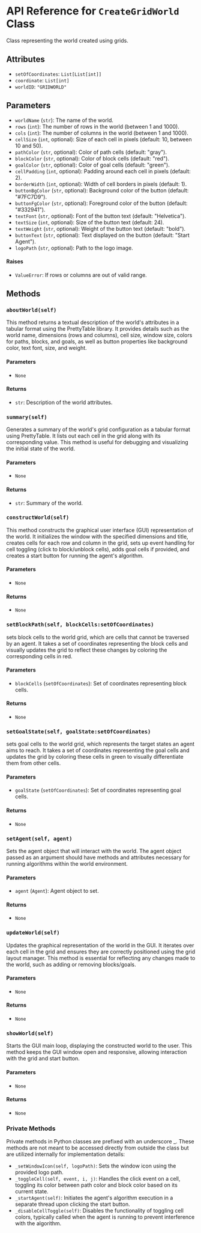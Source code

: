 # API Reference for `CreateGridWorld` Class

Class representing the world created using grids.

## Attributes

- `setOfCoordinates`: `List[List[int]]`
- `coordinate`: `List[int]`
- `worldID`: `"GRIDWORLD"`

## Parameters

- `worldName` (`str`): The name of the world.
- `rows` (`int`): The number of rows in the world (between 1 and 1000).
- `cols` (`int`): The number of columns in the world (between 1 and 1000).
- `cellSize` (`int`, optional): Size of each cell in pixels (default: 10, between 10 and 50).
- `pathColor` (`str`, optional): Color of path cells (default: "gray").
- `blockColor` (`str`, optional): Color of block cells (default: "red").
- `goalColor` (`str`, optional): Color of goal cells (default: "green").
- `cellPadding` (`int`, optional): Padding around each cell in pixels (default: 2).
- `borderWidth` (`int`, optional): Width of cell borders in pixels (default: 1).
- `buttonBgColor` (`str`, optional): Background color of the button (default: "#7FC7D9").
- `buttonFgColor` (`str`, optional): Foreground color of the button (default: "#332941").
- `textFont` (`str`, optional): Font of the button text (default: "Helvetica").
- `textSize` (`int`, optional): Size of the button text (default: 24).
- `textWeight` (`str`, optional): Weight of the button text (default: "bold").
- `buttonText` (`str`, optional): Text displayed on the button (default: "Start Agent").
- `logoPath` (`str`, optional): Path to the logo image.

#### Raises

- `ValueError`: If rows or columns are out of valid range.

## Methods

### `aboutWorld(self)`

This method returns a textual description of the world's attributes in a tabular format using the PrettyTable library. It provides details such as the world name, dimensions (rows and columns), cell size, window size, colors for paths, blocks, and goals, as well as button properties like background color, text font, size, and weight.

#### Parameters

- `None`

#### Returns

- `str`: Description of the world attributes.

### `summary(self)`

Generates a summary of the world's grid configuration as a tabular format using PrettyTable. It lists out each cell in the grid along with its corresponding value. This method is useful for debugging and visualizing the initial state of the world.

#### Parameters

- `None`

#### Returns

- `str`: Summary of the world.

### `constructWorld(self)`

This method constructs the graphical user interface (GUI) representation of the world. It initializes the window with the specified dimensions and title, creates cells for each row and column in the grid, sets up event handling for cell toggling (click to block/unblock cells), adds goal cells if provided, and creates a start button for running the agent's algorithm.

#### Parameters

- `None`

#### Returns

- `None`

### `setBlockPath(self, blockCells:setOfCoordinates)`

sets block cells to the world grid, which are cells that cannot be traversed by an agent. It takes a set of coordinates representing the block cells and visually updates the grid to reflect these changes by coloring the corresponding cells in red.

#### Parameters

- `blockCells` (`setOfCoordinates`): Set of coordinates representing block cells.

#### Returns

- `None`

### `setGoalState(self, goalState:setOfCoordinates)`

sets goal cells to the world grid, which represents the target states an agent aims to reach. It takes a set of coordinates representing the goal cells and updates the grid by coloring these cells in green to visually differentiate them from other cells.

#### Parameters

- `goalState` (`setOfCoordinates`): Set of coordinates representing goal cells.

#### Returns

- `None`

### `setAgent(self, agent)`

Sets the agent object that will interact with the world. The agent object passed as an argument should have methods and attributes necessary for running algorithms within the world environment.

#### Parameters

- `agent` (`Agent`): Agent object to set.

#### Returns

- `None`

### `updateWorld(self)`

Updates the graphical representation of the world in the GUI. It iterates over each cell in the grid and ensures they are correctly positioned using the grid layout manager. This method is essential for reflecting any changes made to the world, such as adding or removing blocks/goals.

#### Parameters

- `None`

#### Returns

- `None`

### `showWorld(self)`

Starts the GUI main loop, displaying the constructed world to the user. This method keeps the GUI window open and responsive, allowing interaction with the grid and start button.

#### Parameters

- `None`

#### Returns

- `None`

### Private Methods

Private methods in Python classes are prefixed with an underscore _. These methods are not meant to be accessed directly from outside the class but are utilized internally for implementation details:


- `_setWindowIcon(self, logoPath)`: Sets the window icon using the provided logo path.
- `_toggleCell(self, event, i, j)`: Handles the click event on a cell, toggling its color between path color and block color based on its current state.
- `_startAgent(self)`: Initiates the agent's algorithm execution in a separate thread upon clicking the start button.
- `_disableCellToggle(self)`: Disables the functionality of toggling cell colors, typically called when the agent is running to prevent interference with the algorithm.
